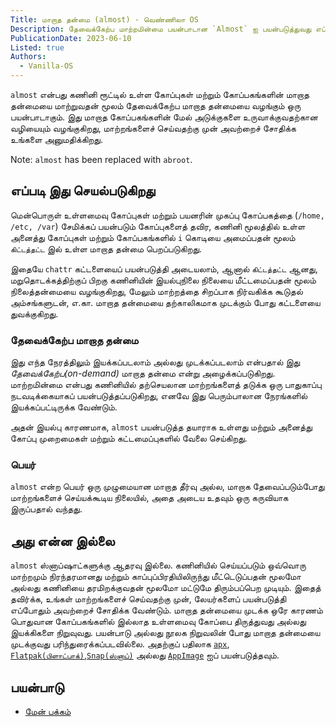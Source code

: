 ```yaml
---
Title: மாறாத தன்மை (almost) - வெண்ணிலா OS
Description: தேவைக்கேற்ப மாற்றமின்மை பயன்பாடான `Almost` ஐ பயன்படுத்துவது எப்படி என்பதைக் கண்டறிக.
PublicationDate: 2023-06-10
Listed: true
Authors: 
  - Vanilla-OS
---
```


`almost` என்பது கணினி ரூட்டில் உள்ள கோப்புகள் மற்றும் கோப்பகங்களின் மாறாத தன்மையை மாற்றுவதன் மூலம் தேவைக்கேற்ப மாறாத தன்மையை வழங்கும் ஒரு பயன்பாடாகும். இது மாறாத கோப்பகங்களின் மேல் அடுக்குகளை உருவாக்குவதற்கான வழியையும் வழங்குகிறது, மாற்றங்களைச் செய்வதற்கு முன் அவற்றைச் சோதிக்க உங்களை அனுமதிக்கிறது.

Note: `almost` has been replaced with `abroot`.

## எப்படி இது செயல்படுகிறது

மென்பொருள் உள்ளமைவு கோப்புகள் மற்றும் பயனரின் முகப்பு கோப்பகத்தை (`/home, /etc, /var`) சேமிக்கப் பயன்படும்
கோப்புகளைத் தவிர, கணினி மூலத்தில் உள்ள அனைத்து கோப்புகள் மற்றும் கோப்பகங்களில் `i` கொடியை அமைப்பதன் மூலம் `கிட்டத்தட்ட` இல் உள்ள மாறாத தன்மை பெறப்படுகிறது.

இதையே `chattr` கட்டளையைப் பயன்படுத்தி அடையலாம், ஆனால் `கிட்டத்தட்ட` ஆனது, மறுதொடக்கத்திற்குப் பிறகு கணினியின் இயல்புநிலை நிலையை மீட்டமைப்பதன் மூலம் நிலைத்தன்மையை வழங்குகிறது, மேலும் மாற்றத்தை சிறப்பாக நிர்வகிக்க கூடுதல் அம்சங்களுடன், எ.கா. மாறாத தன்மையை தற்காலிகமாக முடக்கும் போது கட்டளையை துவக்குகிறது.

### தேவைக்கேற்ப மாறாத தன்மை

இது எந்த நேரத்திலும் இயக்கப்படலாம் அல்லது முடக்கப்படலாம் என்பதால் இது *தேவைக்கேற்ப(on-demand)* மாறாத தன்மை என்று அழைக்கப்படுகிறது. மாற்றமின்மை என்பது கணினியில் தற்செயலான மாற்றங்களைத் தடுக்க ஒரு பாதுகாப்பு நடவடிக்கையாகப் பயன்படுத்தப்படுகிறது, எனவே இது பெரும்பாலான நேரங்களில் இயக்கப்பட்டிருக்க வேண்டும்.

அதன் இயல்பு காரணமாக, `almost` பயன்படுத்த தயாராக உள்ளது மற்றும் அனைத்து கோப்பு முறைமைகள் மற்றும் கட்டமைப்புகளில் வேலை செய்கிறது.

### பெயர்

`almost` என்ற பெயர் ஒரு முழுமையான மாறாத தீர்வு அல்ல, மாறாக தேவைப்படும்போது மாற்றங்களைச் செய்யக்கூடிய நிலையில், அதை அடைய உதவும் ஒரு கருவியாக இருப்பதால் வந்தது.

## அது என்ன இல்லை

`almost` ஸ்னாப்ஷாட்களுக்கு ஆதரவு இல்லை. கணினியில் செய்யப்படும் ஒவ்வொரு மாற்றமும் நிரந்தரமானது மற்றும் காப்புப்பிரதியிலிருந்து மீட்டெடுப்பதன் மூலமோ அல்லது கணினியை தரமிறக்குவதன் மூலமோ மட்டுமே திரும்பப்பெற முடியும். இதைத் தவிர்க்க, உங்கள் மாற்றங்களைச் செய்வதற்கு முன், லேயர்களைப் பயன்படுத்தி எப்போதும் அவற்றைச் சோதிக்க வேண்டும். மாறாத தன்மையை முடக்க ஒரே காரணம் பொதுவான கோப்பகங்களில் இல்லாத உள்ளமைவு கோப்பை திருத்துவது அல்லது இயக்கிகளை நிறுவுவது. பயன்பாடு அல்லது நூலக நிறுவலின் போது மாறாத தன்மையை முடக்குவது
பரிந்துரைக்கப்படவில்லை. அதற்குப் பதிலாக [`apx`](/docs/apx), [`Flatpak(பிளாட்பாக்)`](/docs/flatpak),[`Snap(ஸ்னாப்)`](/docs/snap) அல்லது [`AppImage`](/docs/appimage) ஐப் பயன்படுத்தவும்.

## பயன்பாடு

- [மேன் பக்கம்](almost-manpage)
